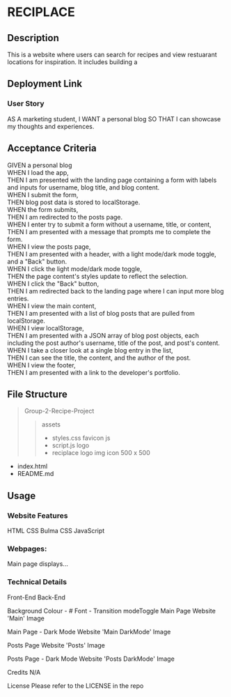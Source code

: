 # RECIPLACE



## Description
This is a website where users can search for recipes and view restuarant locations for inspiration. It includes building a 



## Deployment Link

### User Story
AS A marketing student,
I WANT a personal blog
SO THAT I can showcase my thoughts and experiences.

## Acceptance Criteria
GIVEN a personal blog  
WHEN I load the app,  
THEN I am presented with the landing page containing a form with labels and inputs for username, blog title, and blog content.  
WHEN I submit the form,  
THEN blog post data is stored to localStorage.  
WHEN the form submits,  
THEN I am redirected to the posts page.  
WHEN I enter try to submit a form without a username, title, or content,  
THEN I am presented with a message that prompts me to complete the form.  
WHEN I view the posts page,  
THEN I am presented with a header, with a light mode/dark mode toggle, and a "Back" button.  
WHEN I click the light mode/dark mode toggle,  
THEN the page content's styles update to reflect the selection.  
WHEN I click the "Back" button,  
THEN I am redirected back to the landing page where I can input more blog entries.  
WHEN I view the main content,  
THEN I am presented with a list of blog posts that are pulled from localStorage.  
WHEN I view localStorage,  
THEN I am presented with a JSON array of blog post objects, each including the post author's username, title of the post, and post's content.  
WHEN I take a closer look at a single blog entry in the list,  
THEN I can see the title, the content, and the author of the post.  
WHEN I view the footer,  
THEN I am presented with a link to the developer's portfolio.

## File Structure

> Group-2-Recipe-Project
>>  assets 
>> - styles.css
>> favicon
>> js
>> - script.js
>> logo
>> - reciplace logo img icon 500 x 500

- index.html
- README.md

## Usage

### Website Features
HTML
CSS
Bulma CSS
JavaScript


### Webpages:
Main page displays...

### Technical Details
Front-End
Back-End

Background Colour - #
Font - 
Transition modeToggle
Main Page
Website 'Main' Image

Main Page - Dark Mode
Website 'Main DarkMode' Image

Posts Page
Website 'Posts' Image

Posts Page - Dark Mode
Website 'Posts DarkMode' Image

Credits
N/A

License
Please refer to the LICENSE in the repo
